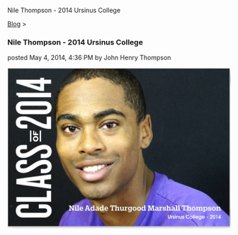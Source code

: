 Nile Thompson - 2014 Ursinus College 

[Blog](../z-blog-1.html)‎ > ‎

### Nile Thompson - 2014 Ursinus College

posted May 4, 2014, 4:36 PM by John Henry Thompson

[![](../_/rsrc/1399246590116/z-blog-1/nilethompson-2014ursinuscollege/Nile-card.jpg)](http://www.johnhenrythompson.com/z-blog-1/nilethompson-2014ursinuscollege/Nile-card.jpg?attredirects=0)

  


